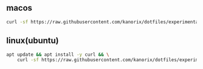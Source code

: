 
## macos

```sh
curl -sf https://raw.githubusercontent.com/kanorix/dotfiles/experimental/setup.sh | bash -s
```

## linux(ubuntu)

```sh
apt update && apt install -y curl && \
    curl -sf https://raw.githubusercontent.com/kanorix/dotfiles/experimental/setup.sh | bash -s
```

